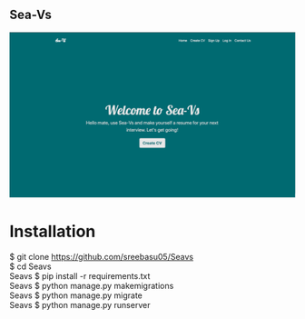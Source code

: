 ## Sea-Vs

![alt text](https://github.com/sreebasu05/Seavs/blob/master/addcv/static/frontpage.png)

# Installation

$ git clone https://github.com/sreebasu05/Seavs <br>
$ cd Seavs <br>
Seavs $ pip install -r requirements.txt <br>
Seavs $ python manage.py makemigrations <br>
Seavs $ python manage.py migrate <br>
Seavs $ python manage.py runserver <br>
